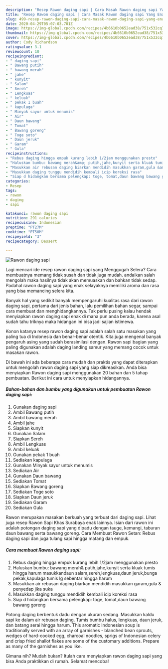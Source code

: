 ```yaml
---
description: "Resep Rawon daging sapi | Cara Masak Rawon daging sapi Yang Enak Dan Mudah"
title: "Resep Rawon daging sapi | Cara Masak Rawon daging sapi Yang Enak Dan Mudah"
slug: 499-resep-rawon-daging-sapi-cara-masak-rawon-daging-sapi-yang-enak-dan-mudah
date: 2020-04-29T05:07:03.701Z
image: https://img-global.cpcdn.com/recipes/4b6610b0652ead38/751x532cq70/rawon-daging-sapi-foto-resep-utama.jpg
thumbnail: https://img-global.cpcdn.com/recipes/4b6610b0652ead38/751x532cq70/rawon-daging-sapi-foto-resep-utama.jpg
cover: https://img-global.cpcdn.com/recipes/4b6610b0652ead38/751x532cq70/rawon-daging-sapi-foto-resep-utama.jpg
author: Cody Richardson
ratingvalue: 3.1
reviewcount: 10
recipeingredient:
- " daging sapi"
- " Bawang putih"
- " bawang merah"
- " jahe"
- " kunyit"
- " Salam"
- " Sereh"
- " Lengkuas"
- " keluak"
- " pekak 1 buah"
- " kapulaga"
- " Minyak sayur untuk menumis"
- " Air"
- " Daun bawang"
- " Tomat"
- " Bawang goreng"
- " Toge soto"
- " Daun jeruk"
- " Garam"
- " Gula"
recipeinstructions:
- "Rebus daging hingga empuk kurang lebih 1/2jam menggunakan presto"
- "Haluskan bumbu: bawang merah&amp; putih,jahe,kunyit serta kluak tumis hingga harum masukkandaun salam,sereh,lengkuas,daun jeruk,bunga pekak,kapulaga tumis lg sebentar hingga harum"
- "Masukkan air rebusan daging biarkan mendidih masukkan garam,gula &amp; penyedap jika suka"
- "Masukkan daging tunggu mendidih kembali icip koreksi rasa"
- "Siap d hidangkan bersama pelengkap: toge, tomat,daun bawang bawang goreng"
categories:
- Resep
tags:
- rawon
- daging
- sapi

katakunci: rawon daging sapi 
nutrition: 291 calories
recipecuisine: Indonesian
preptime: "PT27M"
cooktime: "PT50M"
recipeyield: "3"
recipecategory: Dessert

---
```



![Rawon daging sapi](https://img-global.cpcdn.com/recipes/4b6610b0652ead38/751x532cq70/rawon-daging-sapi-foto-resep-utama.jpg)

Lagi mencari ide resep rawon daging sapi yang Menggugah Selera? Cara membuatnya memang tidak susah dan tidak juga mudah. andaikan salah mengolah maka hasilnya tidak akan memuaskan dan bahkan tidak sedap. Padahal rawon daging sapi yang enak selayaknya memiliki aroma dan rasa yang bisa memancing selera kita.

Banyak hal yang sedikit banyak mempengaruhi kualitas rasa dari rawon daging sapi, pertama dari jenis bahan, lalu pemilihan bahan segar, sampai cara membuat dan menghidangkannya. Tak perlu pusing kalau hendak menyiapkan rawon daging sapi enak di mana pun anda berada, karena asal sudah tahu triknya maka hidangan ini bisa jadi sajian istimewa.

Konon katanya resep rawon daging sapi adalah salah satu masakan yang paling tua di Indonesia dan benar-benar otentik. Kita juga mengenal banyak pengaruh asing yang sudah berasimilasi dengan. Rawon sapi bagian yang paling digunakan adalah daging landing samur yang memang cocok untuk masakan rawon.


Di bawah ini ada beberapa cara mudah dan praktis yang dapat diterapkan untuk mengolah rawon daging sapi yang siap dikreasikan. Anda bisa menyiapkan Rawon daging sapi menggunakan 20 bahan dan 5 tahap pembuatan. Berikut ini cara untuk menyiapkan hidangannya.

<!--inarticleads1-->

##### Bahan-bahan dan bumbu yang digunakan untuk pembuatan Rawon daging sapi:

1. Gunakan  daging sapi
1. Ambil  Bawang putih
1. Ambil  bawang merah
1. Ambil  jahe
1. Siapkan  kunyit
1. Gunakan  Salam
1. Siapkan  Sereh
1. Ambil  Lengkuas
1. Ambil  keluak
1. Gunakan  pekak 1 buah
1. Sediakan  kapulaga
1. Gunakan  Minyak sayur untuk menumis
1. Sediakan  Air
1. Gunakan  Daun bawang
1. Sediakan  Tomat
1. Siapkan  Bawang goreng
1. Sediakan  Toge soto
1. Siapkan  Daun jeruk
1. Sediakan  Garam
1. Sediakan  Gula


Rawon merupakan masakan berkuah yang terbuat dari daging sapi. Lihat juga resep Rawon Sapi Khas Surabaya enak lainnya. Isian dari rawon ini adalah potongan daging sapi yang dipadu dengan tauge, kemangi, taburan daun bawang serta bawang goreng. Cara Membuat Rawon Setan: Rebus daging sapi dan juga tulang sapi hingga matang dan empuk. 

<!--inarticleads2-->

##### Cara membuat Rawon daging sapi:

1. Rebus daging hingga empuk kurang lebih 1/2jam menggunakan presto
1. Haluskan bumbu: bawang merah&amp; putih,jahe,kunyit serta kluak tumis hingga harum masukkandaun salam,sereh,lengkuas,daun jeruk,bunga pekak,kapulaga tumis lg sebentar hingga harum
1. Masukkan air rebusan daging biarkan mendidih masukkan garam,gula &amp; penyedap jika suka
1. Masukkan daging tunggu mendidih kembali icip koreksi rasa
1. Siap d hidangkan bersama pelengkap: toge, tomat,daun bawang bawang goreng


Potong daging berbentuk dadu dengan ukuran sedang. Masukkan kaldu sapi ke dalam air rebusan daging. Tumis bumbu halus, lengkuas, daun jeruk, dan batang serai hingga harum. This aromatic Indonesian soup is traditionally served with an array of garnishes - blanched bean sprouts, wedges of hard-cooked egg, charcoal noodles, sprigs of Indonesian celery and crisp fried shallot flakes are some of the customary additions. Prepare as many of the garnishes as you like. 

Gimana nih? Mudah bukan? Itulah cara menyiapkan rawon daging sapi yang bisa Anda praktikkan di rumah. Selamat mencoba!
